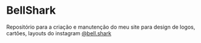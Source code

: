 # BellShark
Repositório para a criação e manutenção do meu site para design de logos, cartões, layouts do instagram [@bell.shark](https://www.instagram.com/bell.shark/)
